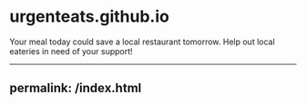 # urgenteats.github.io
Your meal today could save a local restaurant tomorrow. Help out local eateries in need of your support!

---
permalink: /index.html
---
